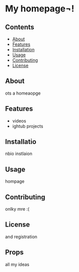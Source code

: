 # My homepage¬!

## Contents
- [About](#about)
- [Features](#features)
- [Installation](#installation)
- [Usage](#usage)
- [Contributing](#contributing)
- [License](#license)

## About
ots a homeaopge

## Features
- videos
- ightub projects

## Installatio

nbio instlaion

## Usage
hompage

## Contributing
onlky mre :(

## License
and registration

## Props
all my ideas
